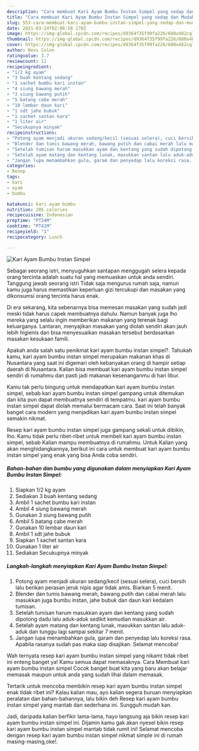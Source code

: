 ```yaml
---
description: "Cara membuat Kari Ayam Bumbu Instan Simpel yang sedap dan Mudah Dibuat"
title: "Cara membuat Kari Ayam Bumbu Instan Simpel yang sedap dan Mudah Dibuat"
slug: 553-cara-membuat-kari-ayam-bumbu-instan-simpel-yang-sedap-dan-mudah-dibuat
date: 2021-03-24T02:08:58.170Z
image: https://img-global.cpcdn.com/recipes/d9364f35f99fa226/680x482cq70/kari-ayam-bumbu-instan-simpel-foto-resep-utama.jpg
thumbnail: https://img-global.cpcdn.com/recipes/d9364f35f99fa226/680x482cq70/kari-ayam-bumbu-instan-simpel-foto-resep-utama.jpg
cover: https://img-global.cpcdn.com/recipes/d9364f35f99fa226/680x482cq70/kari-ayam-bumbu-instan-simpel-foto-resep-utama.jpg
author: Bess Colon
ratingvalue: 3.7
reviewcount: 11
recipeingredient:
- "1/2 kg ayam"
- "3 buah kentang sedang"
- "1 sachet bumbu kari instan"
- "4 siung bawang merah"
- "3 siung bawang putih"
- "5 batang cabe merah"
- "10 lembar daun kari"
- "1 sdt jahe bubuk"
- "1 sachet santan kara"
- "1 liter air"
- "Secukupnya minyak"
recipeinstructions:
- "Potong ayam menjadi ukuran sedang/kecil (sesuai selera), cuci bersih lalu berikan perasan jeruk nipis agar tidak amis. Biarkan 5 menit."
- "Blender dan tumis bawang merah, bawang putih dan cabai merah lalu masukkan juga bumbu instan, jahe bubuk dan daun kari kedalam tumisan."
- "Setelah tumisan harum masukkan ayam dan kentang yang sudah dipotong dadu lalu aduk-aduk sedikit kemudian masukkan air."
- "Setelah ayam matang dan kentang lunak, masukkan santan lalu aduk-aduk dan tunggu lagi sampai sekitar 7 menit."
- "Jangan lupa menambahkan gula, garam dan penyedap lalu koreksi rasa. Apabila rasanya sudah pas maka siap disajikan. Selamat mencoba!"
categories:
- Resep
tags:
- kari
- ayam
- bumbu

katakunci: kari ayam bumbu 
nutrition: 285 calories
recipecuisine: Indonesian
preptime: "PT24M"
cooktime: "PT41M"
recipeyield: "1"
recipecategory: Lunch

---
```



![Kari Ayam Bumbu Instan Simpel](https://img-global.cpcdn.com/recipes/d9364f35f99fa226/680x482cq70/kari-ayam-bumbu-instan-simpel-foto-resep-utama.jpg)

Sebagai seorang istri, menyuguhkan santapan menggugah selera kepada orang tercinta adalah suatu hal yang memuaskan untuk anda sendiri. Tanggung jawab seorang istri Tidak saja mengurus rumah saja, namun kamu juga harus memastikan keperluan gizi tercukupi dan masakan yang dikonsumsi orang tercinta harus enak.

Di era  sekarang, kita sebenarnya bisa memesan masakan yang sudah jadi meski tidak harus capek membuatnya dahulu. Namun banyak juga lho mereka yang selalu ingin memberikan makanan yang terenak bagi keluarganya. Lantaran, menyajikan masakan yang diolah sendiri akan jauh lebih higienis dan bisa menyesuaikan masakan tersebut berdasarkan masakan kesukaan famili. 



Apakah anda salah satu penikmat kari ayam bumbu instan simpel?. Tahukah kamu, kari ayam bumbu instan simpel merupakan makanan khas di Nusantara yang saat ini digemari oleh kebanyakan orang di hampir setiap daerah di Nusantara. Kalian bisa membuat kari ayam bumbu instan simpel sendiri di rumahmu dan pasti jadi makanan kesenanganmu di hari libur.

Kamu tak perlu bingung untuk mendapatkan kari ayam bumbu instan simpel, sebab kari ayam bumbu instan simpel gampang untuk ditemukan dan kita pun dapat membuatnya sendiri di tempatmu. kari ayam bumbu instan simpel dapat diolah memalui bermacam cara. Saat ini telah banyak banget cara modern yang menjadikan kari ayam bumbu instan simpel semakin nikmat.

Resep kari ayam bumbu instan simpel juga gampang sekali untuk dibikin, lho. Kamu tidak perlu ribet-ribet untuk membeli kari ayam bumbu instan simpel, sebab Kalian mampu membuatnya di rumahmu. Untuk Kalian yang akan menghidangkannya, berikut ini cara untuk membuat kari ayam bumbu instan simpel yang enak yang bisa Anda coba sendiri.

<!--inarticleads1-->

##### Bahan-bahan dan bumbu yang digunakan dalam menyiapkan Kari Ayam Bumbu Instan Simpel:

1. Siapkan 1/2 kg ayam
1. Sediakan 3 buah kentang sedang
1. Ambil 1 sachet bumbu kari instan
1. Ambil 4 siung bawang merah
1. Gunakan 3 siung bawang putih
1. Ambil 5 batang cabe merah
1. Gunakan 10 lembar daun kari
1. Ambil 1 sdt jahe bubuk
1. Siapkan 1 sachet santan kara
1. Gunakan 1 liter air
1. Sediakan Secukupnya minyak




<!--inarticleads2-->

##### Langkah-langkah menyiapkan Kari Ayam Bumbu Instan Simpel:

1. Potong ayam menjadi ukuran sedang/kecil (sesuai selera), cuci bersih lalu berikan perasan jeruk nipis agar tidak amis. Biarkan 5 menit.
1. Blender dan tumis bawang merah, bawang putih dan cabai merah lalu masukkan juga bumbu instan, jahe bubuk dan daun kari kedalam tumisan.
1. Setelah tumisan harum masukkan ayam dan kentang yang sudah dipotong dadu lalu aduk-aduk sedikit kemudian masukkan air.
1. Setelah ayam matang dan kentang lunak, masukkan santan lalu aduk-aduk dan tunggu lagi sampai sekitar 7 menit.
1. Jangan lupa menambahkan gula, garam dan penyedap lalu koreksi rasa. Apabila rasanya sudah pas maka siap disajikan. Selamat mencoba!




Wah ternyata resep kari ayam bumbu instan simpel yang nikamt tidak ribet ini enteng banget ya! Kamu semua dapat memasaknya. Cara Membuat kari ayam bumbu instan simpel Cocok banget buat kita yang baru akan belajar memasak maupun untuk anda yang sudah lihai dalam memasak.

Tertarik untuk mencoba membikin resep kari ayam bumbu instan simpel enak tidak ribet ini? Kalau kalian mau, ayo kalian segera buruan menyiapkan peralatan dan bahan-bahannya, lalu bikin deh Resep kari ayam bumbu instan simpel yang mantab dan sederhana ini. Sungguh mudah kan. 

Jadi, daripada kalian berfikir lama-lama, hayo langsung aja bikin resep kari ayam bumbu instan simpel ini. Dijamin kamu gak akan nyesel bikin resep kari ayam bumbu instan simpel mantab tidak rumit ini! Selamat mencoba dengan resep kari ayam bumbu instan simpel nikmat simple ini di rumah masing-masing,oke!.

